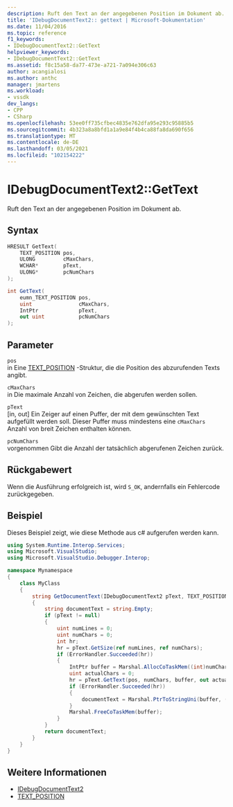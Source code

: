 ```yaml
---
description: Ruft den Text an der angegebenen Position im Dokument ab.
title: 'IDebugDocumentText2:: gettext | Microsoft-Dokumentation'
ms.date: 11/04/2016
ms.topic: reference
f1_keywords:
- IDebugDocumentText2::GetText
helpviewer_keywords:
- IDebugDocumentText2::GetText
ms.assetid: f8c15a58-da77-473e-a721-7a094e306c63
author: acangialosi
ms.author: anthc
manager: jmartens
ms.workload:
- vssdk
dev_langs:
- CPP
- CSharp
ms.openlocfilehash: 53ee0ff735cfbec4835e762dfa95e293c95885b5
ms.sourcegitcommit: 4b323a8a8bfd1a1a9e84f4b4ca88fa8da690f656
ms.translationtype: MT
ms.contentlocale: de-DE
ms.lasthandoff: 03/05/2021
ms.locfileid: "102154222"
---
```

# <a name="idebugdocumenttext2gettext"></a>IDebugDocumentText2::GetText
Ruft den Text an der angegebenen Position im Dokument ab.

## <a name="syntax"></a>Syntax

```cpp
HRESULT GetText(
    TEXT_POSITION pos,
    ULONG         cMaxChars,
    WCHAR*        pText,
    ULONG*        pcNumChars
);
```

```csharp
int GetText(
    eumn_TEXT_POSITION pos,
    uint               cMaxChars,
    IntPtr             pText,
    out uint           pcNumChars
);
```

## <a name="parameters"></a>Parameter
`pos`\
in Eine [TEXT_POSITION](../../../extensibility/debugger/reference/text-position.md) -Struktur, die die Position des abzurufenden Texts angibt.

`cMaxChars`\
in Die maximale Anzahl von Zeichen, die abgerufen werden sollen.

`pText`\
[in, out] Ein Zeiger auf einen Puffer, der mit dem gewünschten Text aufgefüllt werden soll. Dieser Puffer muss mindestens eine `cMaxChars` Anzahl von breit Zeichen enthalten können.

`pcNumChars`\
vorgenommen Gibt die Anzahl der tatsächlich abgerufenen Zeichen zurück.

## <a name="return-value"></a>Rückgabewert
Wenn die Ausführung erfolgreich ist, wird `S_OK`, andernfalls ein Fehlercode zurückgegeben.

## <a name="example"></a>Beispiel
Dieses Beispiel zeigt, wie diese Methode aus c# aufgerufen werden kann.

```csharp
using System.Runtime.Interop.Services;
using Microsoft.VisualStudio;
using Microsoft.VisualStudio.Debugger.Interop;

namespace Mynamespace
{
    class MyClass
    {
        string GetDocumentText(IDebugDocumentText2 pText, TEXT_POSITION pos)
        {
            string documentText = string.Empty;
            if (pText != null)
            {
                uint numLines = 0;
                uint numChars = 0;
                int hr;
                hr = pText.GetSize(ref numLines, ref numChars);
                if (ErrorHandler.Succeeded(hr))
                {
                    IntPtr buffer = Marshal.AllocCoTaskMem((int)numChars * sizeof(char));
                    uint actualChars = 0;
                    hr = pText.GetText(pos, numChars, buffer, out actualChars);
                    if (ErrorHandler.Succeeded(hr))
                    {
                        documentText = Marshal.PtrToStringUni(buffer, (int)actualChars);
                    }
                    Marshal.FreeCoTaskMem(buffer);
                }
            }
            return documentText;
        }
    }
}
```

## <a name="see-also"></a>Weitere Informationen
- [IDebugDocumentText2](../../../extensibility/debugger/reference/idebugdocumenttext2.md)
- [TEXT_POSITION](../../../extensibility/debugger/reference/text-position.md)
